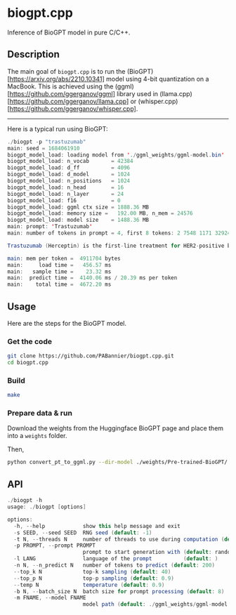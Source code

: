 # biogpt.cpp

Inference of BioGPT model in pure C/C++.

## Description

The main goal of `biogpt.cpp` is to run the (BioGPT)[https://arxiv.org/abs/2210.10341] model using 4-bit quantization on a MacBook.
This is achieved using the (ggml)[https://github.com/ggerganov/ggml] library used in (llama.cpp)[https://github.com/ggerganov/llama.cpp] or (whisper.cpp)[https://github.com/ggerganov/whisper.cpp].

---

Here is a typical run using BioGPT:

```java
./biogpt -p "trastuzumab"
main: seed = 1684061910
biogpt_model_load: loading model from './ggml_weights/ggml-model.bin'
biogpt_model_load: n_vocab       = 42384
biogpt_model_load: d_ff          = 4096
biogpt_model_load: d_model       = 1024
biogpt_model_load: n_positions   = 1024
biogpt_model_load: n_head        = 16
biogpt_model_load: n_layer       = 24
biogpt_model_load: f16           = 0
biogpt_model_load: ggml ctx size = 1888.36 MB
biogpt_model_load: memory size =   192.00 MB, n_mem = 24576
biogpt_model_load: model size    = 1488.36 MB
main: prompt: 'Trastuzumab'
main: number of tokens in prompt = 4, first 8 tokens: 2 7548 1171 32924

Trastuzumab (Herceptin) is the first-line treatment for HER2-positive breast cancer and is the only agent approved by the US Food and Drug Administration for the treatment of HER2-positive metastatic breast cancer. In the US, approximately 20 % of patients with HER2-positive metastatic breast cancer fail to achieve response to first-line treatment with trastuzumab. This article discusses the mechanisms of trastuzumab resistance , strategies for overcoming trastuzumab resistance, and the potential role of other targeted therapies. New treatment options for multiple myeloma. The past 2 years have seen significant advances in the treatment of multiple myeloma, particularly with the introduction of novel agents, particularly the proteasome inhibitors and immunomodulatory drugs. These new agents are more effective and are associated with fewer side effects than the older drugs. Their use has improved survival, with recent clinical trials evaluating combination therapies with novel agents. However, their role in the treatment of multiple myeloma remains unclear and remains to be evaluated in future clinical trials.

main: mem per token =  4911704 bytes
main:     load time =   456.57 ms
main:   sample time =    23.32 ms
main:  predict time =  4140.06 ms / 20.39 ms per token
main:    total time =  4672.20 ms
```

## Usage

Here are the steps for the BioGPT model.

### Get the code

```bash
git clone https://github.com/PABannier/biogpt.cpp.git
cd biogpt.cpp
```

### Build

```bash
make
```

### Prepare data & run

Download the weights from the Huggingface BioGPT page and place them into a `weights` folder.

Then,

```bash
python convert_pt_to_ggml.py --dir-model ./weights/Pre-trained-BioGPT/ --out-dir ./ggml_weights
```

## API

```java
./biogpt -h
usage: ./biogpt [options]

options:
  -h, --help            show this help message and exit
  -s SEED, --seed SEED  RNG seed (default: -1)
  -t N, --threads N     number of threads to use during computation (default: 4)
  -p PROMPT, --prompt PROMPT
                        prompt to start generation with (default: random)
  -l LANG               language of the prompt          (default: )
  -n N, --n_predict N   number of tokens to predict (default: 200)
  --top_k N             top-k sampling (default: 40)
  --top_p N             top-p sampling (default: 0.9)
  --temp N              temperature (default: 0.9)
  -b N, --batch_size N  batch size for prompt processing (default: 8)
  -m FNAME, --model FNAME
                        model path (default: ./ggml_weights/ggml-model.bin)
```